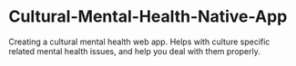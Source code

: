 # Cultural-Mental-Health-Native-App
Creating a cultural mental health web app. Helps with culture specific related mental health issues, and help you deal with them properly.
